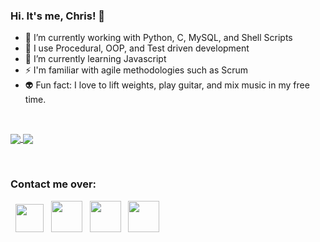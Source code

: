 ### Hi. It's me, Chris! 👋

- 🔭 I’m currently working with Python, C, MySQL, and Shell Scripts
- 💬 I use Procedural, OOP, and Test driven development
- 🌱 I’m currently learning Javascript
- ⚡ I'm familiar with agile methodologies such as Scrum
- 👽 Fun fact: I love to lift weights, play guitar, and mix music in my free time.

&nbsp;

<a href="(https://github-readme-stats.vercel.app/api?username=ChristianMartinezTech&show_icons=true&theme=tokyonight)">
  <img align="center" src="https://github-readme-stats.vercel.app/api/pin/?username=anuraghazra&repo=github-readme-stats" />
</a>
<a href="https://github-readme-stats.vercel.app/api/top-langs/?username=ChristianMartinezTech&show_icons=true&theme=tokyonight&layout=compact">
  <img align="center" src="https://github-readme-stats.vercel.app/api/pin/?username=anuraghazra&repo=convoychat" />
</a>

</br>

&nbsp;

<h3> Contact me over: </h3>
<p align="left">
&nbsp; <a href="https://www.linkedin.com/in/christian-felipe-martinez-echeverri-7987551b6/" target="_blank" rel="noopener noreferrer"><img src="https://cdn-icons-png.flaticon.com/512/38/38669.png" width="45" /></a>
&nbsp; <a href="https://chrismartine-e.medium.com/" target="_blank" rel="noopener noreferrer"><img src="https://cdn4.iconfinder.com/data/icons/social-media-2210/24/Medium-512.png" width="50" /></a>
&nbsp; <a href="https://platzi.com/p/ChrisMartinezE/" target="_blank" rel="noopener noreferrer"><img src="https://static.platzi.com/media/avatars/Platzi-f730e65b-e92b-44d3-81c0-5c59c4dc4658.png" width="50" /></a>
&nbsp; <a href="https://twitter.com/CrismartineE" target="_blank" rel="noopener noreferrer"><img src="https://assets.stickpng.com/images/580b57fcd9996e24bc43c53e.png" width="50" /></a>
</p>
